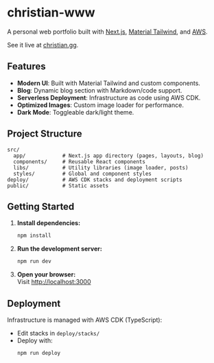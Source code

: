# christian-www

A personal web portfolio built with [Next.js](https://nextjs.org/), [Material Tailwind](https://www.material-tailwind.com/), and [AWS](https://aws.amazon.com/).

See it live at [christian.gg](https://christian.gg).

## Features

- **Modern UI**: Built with Material Tailwind and custom components.
- **Blog**: Dynamic blog section with Markdown/code support.
- **Serverless Deployment**: Infrastructure as code using AWS CDK.
- **Optimized Images**: Custom image loader for performance.
- **Dark Mode**: Toggleable dark/light theme.

## Project Structure

```
src/
  app/            # Next.js app directory (pages, layouts, blog)
  components/     # Reusable React components
  libs/           # Utility libraries (image loader, posts)
  styles/         # Global and component styles
deploy/           # AWS CDK stacks and deployment scripts
public/           # Static assets
```

## Getting Started

1. **Install dependencies:**

   ```powershell
   npm install
   ```

2. **Run the development server:**

   ```powershell
   npm run dev
   ```

3. **Open your browser:**  
   Visit [http://localhost:3000](http://localhost:3000)

## Deployment

Infrastructure is managed with AWS CDK (TypeScript):

- Edit stacks in `deploy/stacks/`
- Deploy with:
  ```powershell
  npm run deploy
  ```
